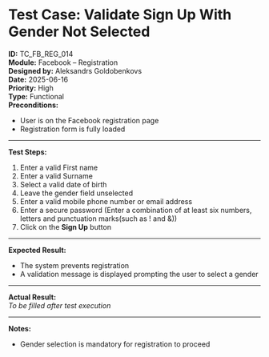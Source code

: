 # Test Case: Validate Sign Up With Gender Not Selected

**ID:** TC_FB_REG_014  
**Module:** Facebook – Registration  
**Designed by:** Aleksandrs Goldobenkovs  
**Date:** 2025-06-16  
**Priority:** High  
**Type:** Functional  
**Preconditions:**  
- User is on the Facebook registration page  
- Registration form is fully loaded

---

**Test Steps:**

1. Enter a valid First name
2. Enter a valid Surname  
2. Select a valid date of birth
3. Leave the gender field unselected
4. Enter a valid mobile phone number or email address 
5. Enter a secure password (Enter a combination of at least six numbers, letters and punctuation marks(such as ! and &))  
6. Click on the **Sign Up** button

---

**Expected Result:**   
- The system prevents registration
- A validation message is displayed prompting the user to select a gender

---

**Actual Result:**  
_To be filled after test execution_

---

**Notes:**  
- Gender selection is mandatory for registration to proceed

